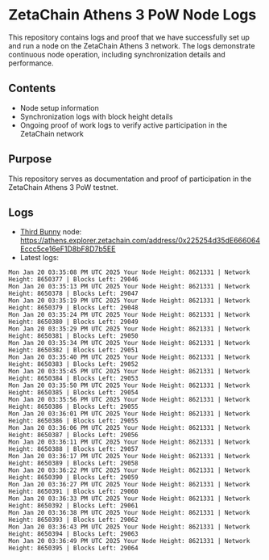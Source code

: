 # ZetaChain Athens 3 PoW Node Logs
This repository contains logs and proof that we have successfully set up and run a node on the ZetaChain Athens 3 network. The logs demonstrate continuous node operation, including synchronization details and performance.

## Contents
- Node setup information
- Synchronization logs with block height details
- Ongoing proof of work logs to verify active participation in the ZetaChain network

## Purpose
This repository serves as documentation and proof of participation in the ZetaChain Athens 3 PoW testnet.

## Logs

- [Third Bunny](https://thirdbunny.xyz/) node: https://athens.explorer.zetachain.com/address/0x225254d35dE666064Eccc5ce16eF1D8bF8D7b5EE
- Latest logs:
```
Mon Jan 20 03:35:08 PM UTC 2025 Your Node Height: 8621331 | Network Height: 8650377 | Blocks Left: 29046
Mon Jan 20 03:35:13 PM UTC 2025 Your Node Height: 8621331 | Network Height: 8650378 | Blocks Left: 29047
Mon Jan 20 03:35:19 PM UTC 2025 Your Node Height: 8621331 | Network Height: 8650379 | Blocks Left: 29048
Mon Jan 20 03:35:24 PM UTC 2025 Your Node Height: 8621331 | Network Height: 8650380 | Blocks Left: 29049
Mon Jan 20 03:35:29 PM UTC 2025 Your Node Height: 8621331 | Network Height: 8650381 | Blocks Left: 29050
Mon Jan 20 03:35:34 PM UTC 2025 Your Node Height: 8621331 | Network Height: 8650382 | Blocks Left: 29051
Mon Jan 20 03:35:40 PM UTC 2025 Your Node Height: 8621331 | Network Height: 8650383 | Blocks Left: 29052
Mon Jan 20 03:35:45 PM UTC 2025 Your Node Height: 8621331 | Network Height: 8650384 | Blocks Left: 29053
Mon Jan 20 03:35:50 PM UTC 2025 Your Node Height: 8621331 | Network Height: 8650385 | Blocks Left: 29054
Mon Jan 20 03:35:56 PM UTC 2025 Your Node Height: 8621331 | Network Height: 8650386 | Blocks Left: 29055
Mon Jan 20 03:36:01 PM UTC 2025 Your Node Height: 8621331 | Network Height: 8650386 | Blocks Left: 29055
Mon Jan 20 03:36:06 PM UTC 2025 Your Node Height: 8621331 | Network Height: 8650387 | Blocks Left: 29056
Mon Jan 20 03:36:11 PM UTC 2025 Your Node Height: 8621331 | Network Height: 8650388 | Blocks Left: 29057
Mon Jan 20 03:36:17 PM UTC 2025 Your Node Height: 8621331 | Network Height: 8650389 | Blocks Left: 29058
Mon Jan 20 03:36:22 PM UTC 2025 Your Node Height: 8621331 | Network Height: 8650390 | Blocks Left: 29059
Mon Jan 20 03:36:27 PM UTC 2025 Your Node Height: 8621331 | Network Height: 8650391 | Blocks Left: 29060
Mon Jan 20 03:36:33 PM UTC 2025 Your Node Height: 8621331 | Network Height: 8650392 | Blocks Left: 29061
Mon Jan 20 03:36:38 PM UTC 2025 Your Node Height: 8621331 | Network Height: 8650393 | Blocks Left: 29062
Mon Jan 20 03:36:43 PM UTC 2025 Your Node Height: 8621331 | Network Height: 8650394 | Blocks Left: 29063
Mon Jan 20 03:36:49 PM UTC 2025 Your Node Height: 8621331 | Network Height: 8650395 | Blocks Left: 29064
```
